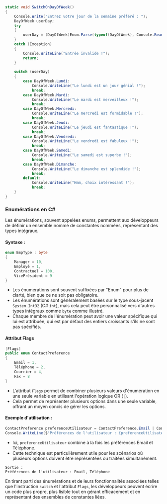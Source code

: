 ```csharp
static void SwitchOnDayOfWeek()
{
    Console.Write("Entrez votre jour de la semaine préféré : ");
    DayOfWeek userDay;
    try
    {
        userDay = (DayOfWeek)Enum.Parse(typeof(DayOfWeek), Console.ReadLine());
    }
    catch (Exception)
    {
        Console.WriteLine("Entrée invalide !");
        return;
    }
    
    switch (userDay)
    {
        case DayOfWeek.Lundi:
            Console.WriteLine("Le lundi est un jour génial !");
            break;
        case DayOfWeek.Mardi:
            Console.WriteLine("Le mardi est merveilleux !");
            break;
        case DayOfWeek.Mercredi:
            Console.WriteLine("Le mercredi est formidable !");
            break;
        case DayOfWeek.Jeudi:
            Console.WriteLine("Le jeudi est fantastique !");
            break;
        case DayOfWeek.Vendredi:
            Console.WriteLine("Le vendredi est fabuleux !");
            break;
        case DayOfWeek.Samedi:
            Console.WriteLine("Le samedi est superbe !");
            break;
        case DayOfWeek.Dimanche:
            Console.WriteLine("Le dimanche est splendide !");
            break;
        default:
            Console.WriteLine("Hmm, choix intéressant !");
            break;
    }
}
```

### Enumérations en C#

Les énumérations, souvent appelées enums, permettent aux développeurs de définir un ensemble nommé de constantes nommées, représentant des types intégraux.

#### Syntaxe :

```csharp
enum EmpType : byte
{
    Manager = 10,
    Employé = 1,
    Contractuel = 100,
    VicePrésident = 9
}
```

- Les énumérations sont souvent suffixées par "Enum" pour plus de clarté, bien que ce ne soit pas obligatoire.
- Les énumérations sont généralement basées sur le type sous-jacent `System.Int32` (C# `int`), mais cela peut être personnalisé vers d'autres types intégraux comme `byte` comme illustré.
- Chaque membre de l'énumération peut avoir une valeur spécifique qui lui est attribuée, qui est par défaut des entiers croissants s'ils ne sont pas spécifiés.

#### Attribut Flags

```csharp
[Flags]
public enum ContactPreference
{
    Email = 1,
    Téléphone = 2,
    Courrier = 4,
    Fax = 8
}
```

- L'attribut `Flags` permet de combiner plusieurs valeurs d'énumération en une seule variable en utilisant l'opération logique OR (`|`).
- Cela permet de représenter plusieurs options dans une seule variable, offrant un moyen concis de gérer les options.

#### Exemple d'utilisation :

```csharp
ContactPreference preferenceUtilisateur = ContactPreference.Email | ContactPreference.Téléphone;
Console.WriteLine($"Préférences de l'utilisateur : {preferenceUtilisateur}");
```

- Ici, `preferenceUtilisateur` combine à la fois les préférences Email et Téléphone.
- Cette technique est particulièrement utile pour les scénarios où plusieurs options doivent être représentées ou traitées simultanément.

```plaintext
Sortie :
Préférences de l'utilisateur : Email, Téléphone
```

En tirant parti des énumérations et de leurs fonctionnalités associées telles que l'instruction `switch` et l'attribut `Flags`, les développeurs peuvent écrire un code plus propre, plus lisible tout en gérant efficacement et en représentant des ensembles de constantes liées.